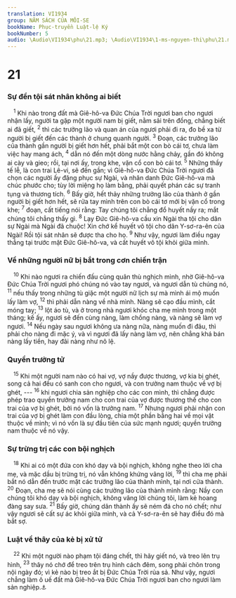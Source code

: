 ```yaml
---
translation: VI1934
group: NĂM SÁCH CỦA MÔI-SE
bookName: Phục-truyền Luật-lệ Ký 
bookNumber: 5
audio: \Audio\VI1934\phu\21.mp3; \Audio\VI1934\1-ms-nguyen-thi\phu\21.mp3
---
```


<div class="title"><h1>21</h1><h3>Sự đền tội sát nhân không ai biết</h3></div>
<span class="verse phu_21_1"> <sup>1</sup> Khi nào trong đất mà Giê-hô-va Đức Chúa Trời ngươi ban cho ngươi nhận lấy, người ta gặp một người nam bị giết, nằm sải trên đồng, chẳng biết ai đã giết, </span>
<span class="verse phu_21_2"><sup>2</sup> thì các trưởng lão và quan án của ngươi phải đi ra, đo bề xa từ người bị giết đến các thành ở chung quanh người. </span>
<span class="verse phu_21_3"><sup>3</sup> Đoạn, các trưởng lão của thành gần người bị giết hơn hết, phải bắt một con bò cái tơ, chưa làm việc hay mang ách, </span>
<span class="verse phu_21_4"><sup>4</sup> dẫn nó đến một dòng nước hằng chảy, gần đó không ai cày và gieo; rồi, tại nơi ấy, trong khe, vặn cổ con bò cái tơ. </span>
<span class="verse phu_21_5"><sup>5</sup> Những thầy tế lễ, là con trai Lê-vi, sẽ đến gần; vì Giê-hô-va Đức Chúa Trời ngươi đã chọn các người ấy đặng phục sự Ngài, và nhân danh Đức Giê-hô-va mà chúc phước cho; tùy lời miệng họ làm bằng, phải quyết phán các sự tranh tụng và thương tích. </span>
<span class="verse phu_21_6"><sup>6</sup> Bấy giờ, hết thảy những trưởng lão của thành ở gần người bị giết hơn hết, sẽ rửa tay mình trên con bò cái tơ mới bị vặn cổ trong khe; </span>
<span class="verse phu_21_7"><sup>7</sup> đoạn, cất tiếng nói rằng: Tay chúng tôi chẳng đổ huyết nầy ra; mắt chúng tôi chẳng thấy gì. </span>
<span class="verse phu_21_8"><sup>8</sup> Lạy Đức Giê-hô-va cầu xin Ngài tha tội cho dân sự Ngài mà Ngài đã chuộc! Xin chớ kể huyết vô tội cho dân Y-sơ-ra-ên của Ngài! Rồi tội sát nhân sẽ được tha cho họ. </span>
<span class="verse phu_21_9"><sup>9</sup> Như vậy, ngươi làm điều ngay thẳng tại trước mặt Đức Giê-hô-va, và cất huyết vô tội khỏi giữa mình. <br/></span>
<div class="title"><h3>Về những người nữ bị bắt trong cơn chiến trận</h3></div>
<span class="verse phu_21_10"> <sup>10</sup> Khi nào ngươi ra chiến đấu cùng quân thù nghịch mình, nhờ Giê-hô-va Đức Chúa Trời ngươi phó chúng nó vào tay ngươi, và ngươi dẫn tù chúng nó, </span>
<span class="verse phu_21_11"><sup>11</sup> nếu thấy trong những tù giặc một người nữ lịch sự mà mình ái mộ muốn lấy làm vợ, </span>
<span class="verse phu_21_12"><sup>12</sup> thì phải dẫn nàng về nhà mình. Nàng sẽ cạo đầu mình, cắt móng tay; </span>
<span class="verse phu_21_13"><sup>13</sup> lột áo tù, và ở trong nhà ngươi khóc cha mẹ mình trong một tháng; kế ấy, ngươi sẽ đến cùng nàng, làm chồng nàng, và nàng sẽ làm vợ ngươi. </span>
<span class="verse phu_21_14"><sup>14</sup> Nếu ngày sau ngươi không ưa nàng nữa, nàng muốn đi đâu, thì phải cho nàng đi mặc ý, và vì ngươi đã lấy nàng làm vợ, nên chẳng khá bán nàng lấy tiền, hay đãi nàng như nô lệ. <br/></span>
<div class="title"><h3>Quyền trưởng tử</h3></div>
<span class="verse phu_21_15"> <sup>15</sup> Khi một người nam nào có hai vợ, vợ nầy được thương, vợ kia bị ghét, song cả hai đều có sanh con cho ngươi, và con trưởng nam thuộc về vợ bị ghét, --- </span>
<span class="verse phu_21_16"><sup>16</sup> khi ngươi chia sản nghiệp cho các con mình, thì chẳng được phép trao quyền trưởng nam cho con trai của vợ được thương thế cho con trai của vợ bị ghét, bởi nó vốn là trưởng nam. </span>
<span class="verse phu_21_17"><sup>17</sup> Nhưng ngươi phải nhận con trai của vợ bị ghét làm con đầu lòng, chia một phần bằng hai về mọi vật thuộc về mình; vì nó vốn là sự đầu tiên của sức mạnh ngươi; quyền trưởng nam thuộc về nó vậy. <br/></span>
<div class="title"><h3>Sự trừng trị các con bội nghịch</h3></div>
<span class="verse phu_21_18"> <sup>18</sup> Khi ai có một đứa con khó dạy và bội nghịch, không nghe theo lời cha mẹ, và mặc dầu bị trừng trị, nó vẫn không khứng vâng lời, </span>
<span class="verse phu_21_19"><sup>19</sup> thì cha mẹ phải bắt nó dẫn đến trước mặt các trưởng lão của thành mình, tại nơi cửa thành. </span>
<span class="verse phu_21_20"><sup>20</sup> Đoạn, cha mẹ sẽ nói cùng các trưởng lão của thành mình rằng: Nầy con chúng tôi khó dạy và bội nghịch, không vâng lời chúng tôi, làm kẻ hoang đàng say sưa. </span>
<span class="verse phu_21_21"><sup>21</sup> Bấy giờ, chúng dân thành ấy sẽ ném đá cho nó chết; như vậy ngươi sẽ cất sự ác khỏi giữa mình, và cả Y-sơ-ra-ên sẽ hay điều đó mà bắt sợ. <br/></span>
<div class="title"><h3>Luật về thây của kẻ bị xử tử</h3></div>
<span class="verse phu_21_22"> <sup>22</sup> Khi một người nào phạm tội đáng chết, thì hãy giết nó, và treo lên trụ hình, </span>
<span class="verse phu_21_23"><sup>23</sup> thây nó chớ để treo trên trụ hình cách đêm, song phải chôn trong nội ngày đó; vì kẻ nào bị treo ắt bị Đức Chúa Trời rủa sả. Như vậy, ngươi chẳng làm ô uế đất mà Giê-hô-va Đức Chúa Trời ngươi ban cho ngươi làm sản nghiệp.<a data-toggle="tooltip" data-placement="bottom" title="Ga 3:13">⚓</a><br/></span>
